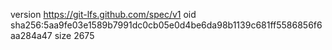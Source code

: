 version https://git-lfs.github.com/spec/v1
oid sha256:5aa9fe03e1589b7991dc0cb05e0d4be6da98b1139c681ff5586856f6aa284a47
size 2675
